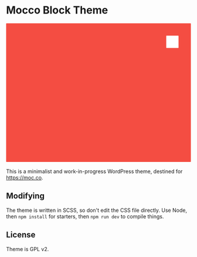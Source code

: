 # Mocco Block Theme

![Logo](./screenshot.png)

This is a minimalist and work-in-progress WordPress theme, destined for https://moc.co.
## Modifying

The theme is written in SCSS, so don't edit the CSS file directly. Use Node, then `npm install` for starters, then `npm run dev` to compile things.

## License

Theme is GPL v2.
